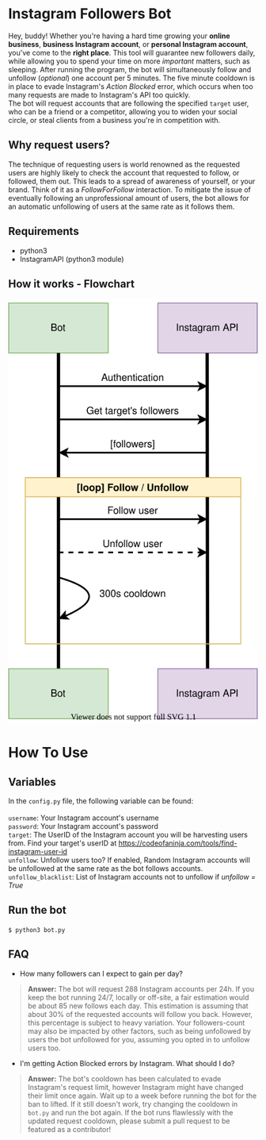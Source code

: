 # Instagram Followers Bot

Hey, buddy! Whether you're having a hard time growing your **online business**, **business Instagram account**, or **personal Instagram account**, you've come to the **right place**. This tool will guarantee new followers daily, while allowing you to spend your time on more *important* matters, such as sleeping. After running the program, the bot will simultaneously follow and unfollow (*optional*) one account per 5 minutes. The five minute cooldown is in place to evade Instagram's *Action Blocked* error, which occurs when too many requests are made to Instagram's API too quickly.<br/>
The bot will request accounts that are following the specified ```target``` user, who can be a friend or a competitor, allowing you to widen your social circle, or steal clients from a business you're in competition with.

## Why request users?
The technique of requesting users is world renowned as the requested users are highly likely to check the account that requested to follow, or followed, them out. This leads to a spread of awareness of yourself, or your brand. Think of it as a *FollowForFollow* interaction. To mitigate the issue of eventually following an unprofessional amount of users, the bot allows for an automatic unfollowing of users at the same rate as it follows them.

## Requirements
- python3
- InstagramAPI (python3 module)

## How it works - Flowchart
![Software Flowchart](./flowchart.svg)

# How To Use

## Variables
In the ```config.py``` file, the following variable can be found:<br/><br/>
```username```: Your Instagram account's username<br/>
```password```: Your Instagram account's password<br/>
```target```: The UserID of the Instagram account you will be harvesting users from. Find your target's userID at https://codeofaninja.com/tools/find-instagram-user-id<br/>
```unfollow```: Unfollow users too? If enabled, Random Instagram accounts will be unfollowed at the same rate as the bot follows accounts.<br/>
```unfollow_blacklist```: List of Instagram accounts not to unfollow if *unfollow = True*

## Run the bot
```$ python3 bot.py```

## FAQ
- How many followers can I expect to gain per day?
> **Answer:** The bot will request 288 Instagram accounts per 24h. If you keep the bot running 24/7, locally or off-site, a fair estimation would be about 85 new follows each day. This estimation is assuming that about 30% of the requested accounts will follow you back. However, this percentage is subject to heavy variation. Your followers-count may also be impacted by other factors, such as being unfollowed by users the bot unfollowed for you, assuming you opted in to unfollow users too.
- I'm getting Action Blocked errors by Instagram. What should I do?
> **Answer:** The bot's cooldown has been calculated to evade Instagram's request limit, however Instagram might have changed their limit once again. Wait up to a week before running the bot for the ban to lifted. If it still doesn't work, try changing the cooldown in ```bot.py``` and run the bot again. If the bot runs flawlessly with the updated request cooldown, please submit a pull request to be featured as a contributor!
